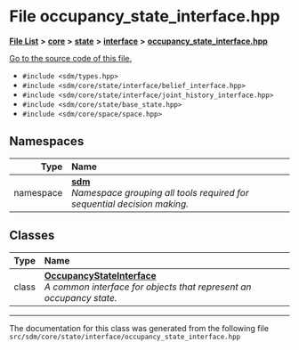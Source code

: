 
# File occupancy\_state\_interface.hpp

<link rel="stylesheet" href="https://cdnjs.cloudflare.com/ajax/libs/KaTeX/0.5.1/katex.min.css">
<link rel="stylesheet" href="https://cdn.jsdelivr.net/github-markdown-css/2.2.1/github-markdown.css"/>



[**File List**](files.md) **>** [**core**](dir_92216a09053680f71034e5e26026ee62.md) **>** [**state**](dir_d0d8dc666ec4ca9b544d63f25347f269.md) **>** [**interface**](dir_21fe4a973b70de512eb6303f0a371aff.md) **>** [**occupancy\_state\_interface.hpp**](occupancy__state__interface_8hpp.md)

[Go to the source code of this file.](occupancy__state__interface_8hpp_source.md)



* `#include <sdm/types.hpp>`
* `#include <sdm/core/state/interface/belief_interface.hpp>`
* `#include <sdm/core/state/interface/joint_history_interface.hpp>`
* `#include <sdm/core/state/base_state.hpp>`
* `#include <sdm/core/space/space.hpp>`









## Namespaces

| Type | Name |
| ---: | :--- |
| namespace | [**sdm**](namespacesdm.md) <br>_Namespace grouping all tools required for sequential decision making._  |

## Classes

| Type | Name |
| ---: | :--- |
| class | [**OccupancyStateInterface**](classsdm_1_1OccupancyStateInterface.md) <br>_A common interface for objects that represent an occupancy state._  |














------------------------------
The documentation for this class was generated from the following file `src/sdm/core/state/interface/occupancy_state_interface.hpp`